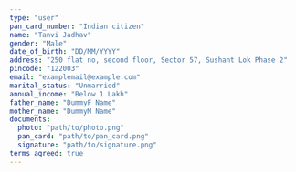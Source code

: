 ```yaml
---
type: "user"
pan_card_number: "Indian citizen"
name: "Tanvi Jadhav"
gender: "Male"
date_of_birth: "DD/MM/YYYY"
address: "250 flat no, second floor, Sector 57, Sushant Lok Phase 2"
pincode: "122003"
email: "examplemail@example.com"
marital_status: "Unmarried"
annual_income: "Below 1 Lakh"
father_name: "DummyF Name"
mother_name: "DummyM Name"
documents:
  photo: "path/to/photo.png"
  pan_card: "path/to/pan_card.png"
  signature: "path/to/signature.png"
terms_agreed: true
---
```

